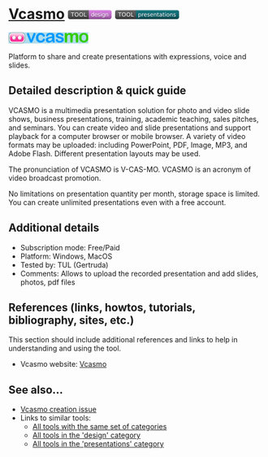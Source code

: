 # [Vcasmo](https://www.vcasmo.com/)  [<img src="images/design.png" align="bottom">](https://github.com/e-CLOSE/Toolbox/issues?q=label%3A01_TOOL+label%3Adesign) [<img src="images/presentations.png" align="bottom">](https://github.com/e-CLOSE/Toolbox/issues?q=label%3A01_TOOL+label%3Apresentations)

![Vcasmo Logo](images/vcasmo.png)

Platform to share and create presentations with expressions, voice and slides.


## Detailed description & quick guide

VCASMO is a multimedia presentation solution for photo and video slide shows, business presentations, training, academic teaching, sales pitches, and seminars. You can create video and slide presentations and support playback for a computer browser or mobile browser. A variety of video formats may be uploaded: including PowerPoint, PDF, Image, MP3, and Adobe Flash. Different presentation layouts may be used. 

The pronunciation of VCASMO is V-CAS-MO.
VCASMO is an acronym of video broadcast promotion.

No limitations on presentation quantity per month, storage space is limited. You can create unlimited presentations even with a free account. 

## Additional details

- Subscription mode: Free/Paid
- Platform: Windows, MacOS
- Tested by: TUL (Gertruda)
- Comments: Allows to upload the recorded presentation and add slides, photos, pdf files


## References (links, howtos, tutorials, bibliography, sites, etc.)

This section should include additional references and links to help in
understanding and using the tool.

- Vcasmo website: [Vcasmo](https://www.vcasmo.com/)


## See also...

- [Vcasmo creation issue](https://github.com/e-CLOSE/Toolbox/issues/166)
- Links to similar tools:
  - [All tools with the same set of categories](https://github.com/e-CLOSE/Toolbox/issues?q=label%3A01_TOOL+label%3Apresentations)
  - [All tools in the 'design' category](https://github.com/e-CLOSE/Toolbox/issues?q=label%3A01_TOOL+label%3Adesign)
  - [All tools in the 'presentations' category](https://github.com/e-CLOSE/Toolbox/issues?q=label%3A01_TOOL+label%3Apresentations)
